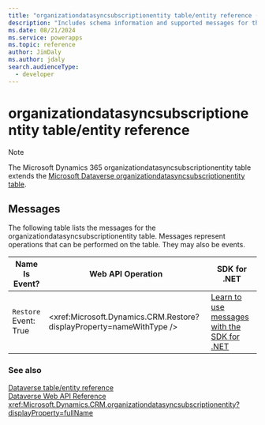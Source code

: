 ```yaml
---
title: "organizationdatasyncsubscriptionentity table/entity reference (Microsoft Dynamics 365)"
description: "Includes schema information and supported messages for the organizationdatasyncsubscriptionentity table/entity with Microsoft Dynamics 365."
ms.date: 08/21/2024
ms.service: powerapps
ms.topic: reference
author: JimDaly
ms.author: jdaly
search.audienceType: 
  - developer
---
```


# organizationdatasyncsubscriptionentity table/entity reference



> [!NOTE]
> The Microsoft Dynamics 365 organizationdatasyncsubscriptionentity table extends the [Microsoft Dataverse organizationdatasyncsubscriptionentity table](/power-apps/developer/data-platform/reference/entities/organizationdatasyncsubscriptionentity).


## Messages

The following table lists the messages for the organizationdatasyncsubscriptionentity table.
Messages represent operations that can be performed on the table. They may also be events.

| Name <br />Is Event? |Web API Operation |SDK for .NET |
| ---- | ----- |----- |
| `Restore`<br />Event: True |<xref:Microsoft.Dynamics.CRM.Restore?displayProperty=nameWithType /> |[Learn to use messages with the SDK for .NET](/power-apps/developer/data-platform/org-service/use-messages)|





### See also

[Dataverse table/entity reference](../about-entity-reference.md)  
[Dataverse Web API Reference](/power-apps/developer/data-platform/webapi/reference/about)   
<xref:Microsoft.Dynamics.CRM.organizationdatasyncsubscriptionentity?displayProperty=fullName>
